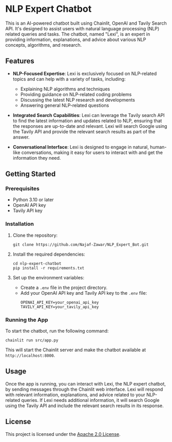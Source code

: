 # NLP Expert Chatbot

This is an AI-powered chatbot built using Chainlit, OpenAI and Tavily Search API. It's designed to assist users with natural language processing (NLP) related queries and tasks. The chatbot, named "Lexi", is an expert in providing information, explanations, and advice about various NLP concepts, algorithms, and research.

## Features

- **NLP-Focused Expertise**: Lexi is exclusively focused on NLP-related topics and can help with a variety of tasks, including:
  - Explaining NLP algorithms and techniques
  - Providing guidance on NLP-related coding problems
  - Discussing the latest NLP research and developments
  - Answering general NLP-related questions

- **Integrated Search Capabilities**: Lexi can leverage the Tavily search API to find the latest information and updates related to NLP, ensuring that the responses are up-to-date and relevant. Lexi will search Google using the Tavily API and provide the relevant search results as part of the answer.

- **Conversational Interface**: Lexi is designed to engage in natural, human-like conversations, making it easy for users to interact with and get the information they need.

## Getting Started

### Prerequisites

- Python 3.10 or later
- OpenAI API key
- Tavily API key

### Installation

1. Clone the repository:

   ```
   git clone https://github.com/Najaf-Zawar/NLP_Expert_Bot.git
   ```

2. Install the required dependencies:

   ```
   cd nlp-expert-chatbot
   pip install -r requirements.txt
   ```

3. Set up the environment variables:

   - Create a `.env` file in the project directory.
   - Add your OpenAI API key and Tavily API key to the `.env` file:
     ```
     OPENAI_API_KEY=your_openai_api_key
     TAVILY_API_KEY=your_tavily_api_key
     ```

### Running the App

To start the chatbot, run the following command:

```
chainlit run src/app.py
```

This will start the Chainlit server and make the chatbot available at `http://localhost:8000`.

## Usage

Once the app is running, you can interact with Lexi, the NLP expert chatbot, by sending messages through the Chainlit web interface. Lexi will respond with relevant information, explanations, and advice related to your NLP-related queries. If Lexi needs additional information, it will search Google using the Tavily API and include the relevant search results in its response.

## License

This project is licensed under the [Apache 2.0 License](LICENSE).